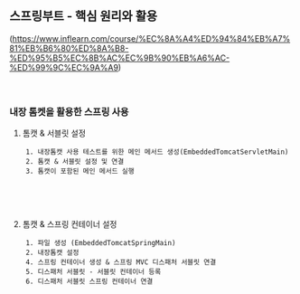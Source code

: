 ## 스프링부트 - 핵심 원리와 활용
(https://www.inflearn.com/course/%EC%8A%A4%ED%94%84%EB%A7%81%EB%B6%80%ED%8A%B8-%ED%95%B5%EC%8B%AC%EC%9B%90%EB%A6%AC-%ED%99%9C%EC%9A%A9)
<br />
<br />
<br />

### 내장 톰켓을 활용한 스프링 사용
1. 톰캣 & 서블릿 설정
````
    1. 내장톰캣 사용 테스트를 위한 메인 메서드 생성(EmbeddedTomcatServletMain)
    2. 톰캣 & 서블릿 설정 및 연결
    3. 톰캣이 포함된 메인 메서드 실행
    
````

<br />
<br />

2. 톰캣 & 스프링 컨테이너 설정
````
    1. 파일 생성 (EmbeddedTomcatSpringMain)
    2. 내장톰캣 설정
    4. 스프링 컨테이너 생성 & 스프링 MVC 디스패처 서블릿 연결
    5. 디스패처 서블릿 - 서블릿 컨테이너 등록
    6. 디스패처 서블릿 스프링 컨테이너 연결
````
